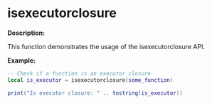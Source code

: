 # isexecutorclosure

**Description:**

This function demonstrates the usage of the isexecutorclosure API.

**Example:**

```lua
-- Check if a function is an executor closure
local is_executor = isexecutorclosure(some_function)

print("Is executor closure: " .. tostring(is_executor))
```
